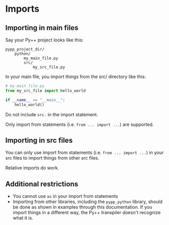 # Imports

## Importing in main files

Say your Py++ project looks like this:

```text
pypp_project_dir/
    python/
        my_main_file.py
        src/
            my_src_file.py
```

In your main file, you import things from the src/ directory like this:

```python
# my_main_file.py
from my_src_file import hello_world

if __name__ == "__main__":
    hello_world()
```

Do not include `src.` in the import statement.

Only import from statements (i.e. `from ... import ...`) are supported.

## Importing in src files

You can only use import from statements (i.e. `from ... import ...`) in your src files to import things from other src files.

Relative imports do work.

## Additional restrictions
- You cannot use `as` in your import from statements
- Importing from other libraries, including the `pypp_python` library, should be done as shown in examples through this documentation. If you import things in a different way, the Py++ transpiler doesn't recognize what it is.
